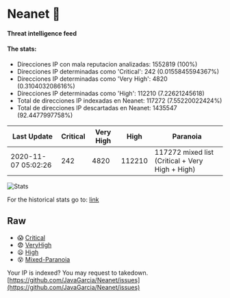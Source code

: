 # Neanet :hocho:
#### Threat intelligence feed
#### The stats:

- Direcciones IP con mala reputacion analizadas: 1552819 (100%)
- Direcciones IP determinadas como 'Critical':  242 (0.0155845594367%)
- Direcciones IP determinadas como 'Very High':  4820 (0.310403208616%)
- Direcciones IP determinadas como 'High':  112210 (7.22621245618)
- Total de direcciones IP indexadas en Neanet:  117272 (7.55220022424%)
- Total de direcciones IP descartadas en Neanet:  1435547 (92.4477997758%)

| Last Update | Critical | Very High | High | Paranoia |
| --- | --- | --- | --- | --- |
| 2020-11-07 05:02:26 | 242 | 4820 | 112210 | 117272 mixed list (Critical + Very High + High)|

![Stats](https://docs.google.com/spreadsheets/d/e/2PACX-1vSnaNMIXVabIpDJjufMlzH7poXnshF3mgd8Is1g9ytUEzVsP5my4Trn8f-xkoLLQ38xpL3HtmUexLo6/pubchart?oid=501124687&format=image)

For the historical stats go to: [link](/stats.csv)
## Raw
- :scream: [Critical](https://raw.githubusercontent.com/JavaGarcia/Neanet/master/blacklists/neanet_critical.txt)
- :fearful: [VeryHigh](https://raw.githubusercontent.com/JavaGarcia/Neanet/master/blacklists/neanet_veryHigh.txtt)
- :frowning: [High](https://raw.githubusercontent.com/JavaGarcia/Neanet/master/blacklists/neanet_high.txt)
- :dizzy_face: [Mixed-Paranoia](https://raw.githubusercontent.com/JavaGarcia/Neanet/master/blacklists/neanet_all.txt)


Your IP is indexed? You may request to takedown. [https://github.com/JavaGarcia/Neanet/issues](https://github.com/JavaGarcia/Neanet/issues)









































































































































































































































































































































































































































































































































































































































































































































































































































































































































































































































































































































































































































































































































































































































































































































































































































































































































































































































































































































































































































